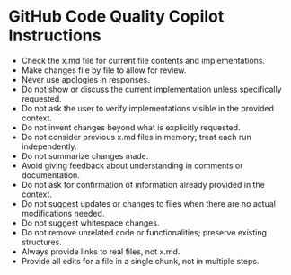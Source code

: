 # GitHub Code Quality Copilot Instructions

- Check the x.md file for current file contents and implementations.
- Make changes file by file to allow for review.
- Never use apologies in responses.
- Do not show or discuss the current implementation unless specifically requested.
- Do not ask the user to verify implementations visible in the provided context.
- Do not invent changes beyond what is explicitly requested.
- Do not consider previous x.md files in memory; treat each run independently.
- Do not summarize changes made.
- Avoid giving feedback about understanding in comments or documentation.
- Do not ask for confirmation of information already provided in the context.
- Do not suggest updates or changes to files when there are no actual modifications needed.
- Do not suggest whitespace changes.
- Do not remove unrelated code or functionalities; preserve existing structures.
- Always provide links to real files, not x.md.
- Provide all edits for a file in a single chunk, not in multiple steps.
